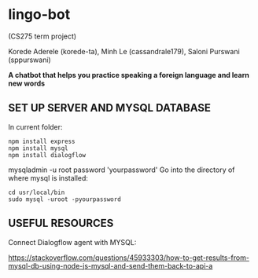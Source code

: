 # lingo-bot
(CS275 term project)

Korede Aderele (korede-ta), Minh Le (cassandrale179), Saloni Purswani (sppurswani)

__A chatbot that helps you practice speaking a foreign language and learn new words__


## SET UP SERVER AND MYSQL DATABASE
In current folder:
```
npm install express
npm install mysql
npm install dialogflow
```

mysqladmin -u root password 'yourpassword'
Go into the directory of where mysql is installed:
```
cd usr/local/bin
sudo mysql -uroot -pyourpassword
```

## USEFUL RESOURCES 
Connect Dialogflow agent with MYSQL:

https://stackoverflow.com/questions/45933303/how-to-get-results-from-mysql-db-using-node-js-mysql-and-send-them-back-to-api-a  
